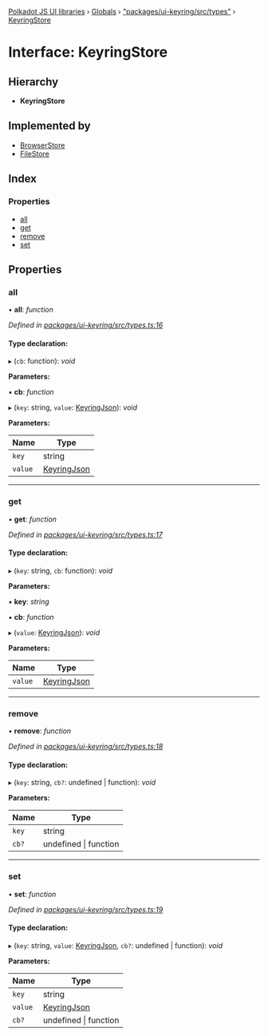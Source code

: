 [Polkadot JS UI libraries](../README.md) › [Globals](../globals.md) › ["packages/ui-keyring/src/types"](../modules/_packages_ui_keyring_src_types_.md) › [KeyringStore](_packages_ui_keyring_src_types_.keyringstore.md)

# Interface: KeyringStore

## Hierarchy

* **KeyringStore**

## Implemented by

* [BrowserStore](../classes/_packages_ui_keyring_src_stores_browser_.browserstore.md)
* [FileStore](../classes/_packages_ui_keyring_src_stores_file_.filestore.md)

## Index

### Properties

* [all](_packages_ui_keyring_src_types_.keyringstore.md#all)
* [get](_packages_ui_keyring_src_types_.keyringstore.md#get)
* [remove](_packages_ui_keyring_src_types_.keyringstore.md#remove)
* [set](_packages_ui_keyring_src_types_.keyringstore.md#set)

## Properties

###  all

• **all**: *function*

*Defined in [packages/ui-keyring/src/types.ts:16](https://github.com/polkadot-js/ui/blob/9768383b/packages/ui-keyring/src/types.ts#L16)*

#### Type declaration:

▸ (`cb`: function): *void*

**Parameters:**

▪ **cb**: *function*

▸ (`key`: string, `value`: [KeyringJson](_packages_ui_keyring_src_types_.keyringjson.md)): *void*

**Parameters:**

Name | Type |
------ | ------ |
`key` | string |
`value` | [KeyringJson](_packages_ui_keyring_src_types_.keyringjson.md) |

___

###  get

• **get**: *function*

*Defined in [packages/ui-keyring/src/types.ts:17](https://github.com/polkadot-js/ui/blob/9768383b/packages/ui-keyring/src/types.ts#L17)*

#### Type declaration:

▸ (`key`: string, `cb`: function): *void*

**Parameters:**

▪ **key**: *string*

▪ **cb**: *function*

▸ (`value`: [KeyringJson](_packages_ui_keyring_src_types_.keyringjson.md)): *void*

**Parameters:**

Name | Type |
------ | ------ |
`value` | [KeyringJson](_packages_ui_keyring_src_types_.keyringjson.md) |

___

###  remove

• **remove**: *function*

*Defined in [packages/ui-keyring/src/types.ts:18](https://github.com/polkadot-js/ui/blob/9768383b/packages/ui-keyring/src/types.ts#L18)*

#### Type declaration:

▸ (`key`: string, `cb?`: undefined | function): *void*

**Parameters:**

Name | Type |
------ | ------ |
`key` | string |
`cb?` | undefined &#124; function |

___

###  set

• **set**: *function*

*Defined in [packages/ui-keyring/src/types.ts:19](https://github.com/polkadot-js/ui/blob/9768383b/packages/ui-keyring/src/types.ts#L19)*

#### Type declaration:

▸ (`key`: string, `value`: [KeyringJson](_packages_ui_keyring_src_types_.keyringjson.md), `cb?`: undefined | function): *void*

**Parameters:**

Name | Type |
------ | ------ |
`key` | string |
`value` | [KeyringJson](_packages_ui_keyring_src_types_.keyringjson.md) |
`cb?` | undefined &#124; function |
